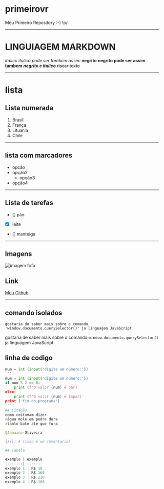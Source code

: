 # primeirovr
 Meu Primeiro Repository :-)
\o/
***
# LINGUIAGEM MARKDOWN
_itálico_
*italico pode ser tambem assim*
__negrito__
**negrito pode ser assim tambem**
_**negrito e italico**_
~~riscar texto~~
***
# lista
## Lista numerada
1. Brasil 
2. França 
8. Lituania
0. Chile
***
## lista com marcadores
 * opcão 
 * opção2
    * opção3
 * opção4
***
## Lista de tarefas 

- [] pão
- [x] leite 
- [] manteiga
 ***
## Imagens
 ![imagem fofa](https://c.tenor.com/Rymj4MuTQIEAAAAj/peach-cat.gif)
 ## Link
 [Meu Github](https://github.com/Janaina-Oliveira)
***
## comando isolados 
    gostaria de saber mais sobre o comando 'window.documento.querySelector()' ja linguagem JavaScript
gostaria de saber mais sobre o comando `window.documento.querySelector()` ja linguagem JavaScript
## linha de codigo
~~~ python
num = int (input('digite um número:'))
```
num = int (input('digite um número:'))
if num % 2 == 0:
    print (f'0 valor {num} é par)
else:
    print (f'0 valor {num} é ímpar)
print ('fim do programa')
```
## Citação
como costumam dizer 
>água mole em pedra dura 
>tanto bate até que fura 

@Janaina-Oliveira

[//]: # (isso é um comentario)

## Tabela

exemplo | exemplo
--------| -------
exemplo 1 | R$ 10
exemplo 2 | R$ 160
exemplo 3 | R$ 210
exemplo 4 | R$ 108